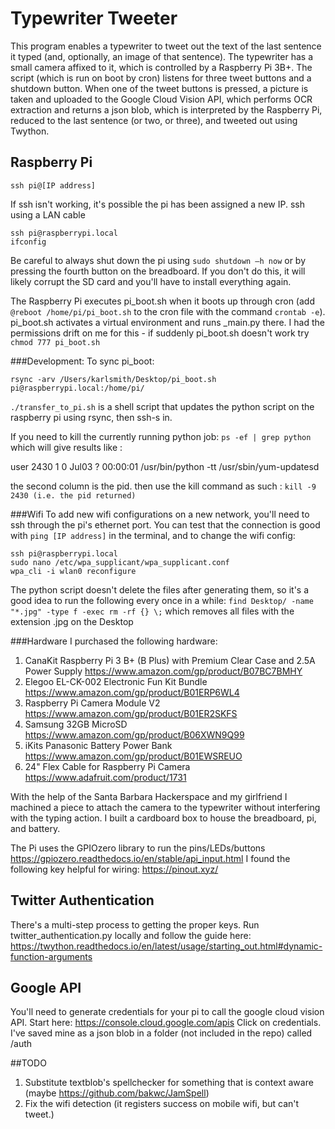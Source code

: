 # Typewriter Tweeter #
This program enables a typewriter to tweet out the text of the last sentence it typed 
(and, optionally, an image of that sentence). The typewriter has a small camera affixed to it, which 
is controlled by a Raspberry Pi 3B+. The script (which is run on boot by cron) listens for three tweet buttons
and a shutdown button. When one of the tweet buttons is pressed, a picture is taken and uploaded to the 
Google Cloud Vision API, which performs OCR extraction and returns a json blob, which is interpreted by the
Raspberry Pi, reduced to the last sentence (or two, or three), and tweeted out using Twython.

## Raspberry Pi ##
```
ssh pi@[IP address]
```
If ssh isn't working, it's possible the pi has been assigned a new IP. ssh using a LAN cable
```
ssh pi@raspberrypi.local
ifconfig
```

Be careful to always shut down the pi using ```sudo shutdown –h now``` or by pressing 
the fourth button on the breadboard. 
If you don't do this, it will likely
corrupt the SD card and you'll have to install everything again. 

The Raspberry Pi executes pi_boot.sh when it boots up through cron (add ```@reboot /home/pi/pi_boot.sh``` 
to the cron file with the command ```crontab -e```). pi_boot.sh activates a virtual environment and 
runs _main.py there.
I had the permissions drift on me for this - if suddenly pi_boot.sh doesn't work try ```chmod 777 pi_boot.sh```

###Development:
To sync pi_boot:
```
rsync -arv /Users/karlsmith/Desktop/pi_boot.sh pi@raspberrypi.local:/home/pi/
```
```./transfer_to_pi.sh``` is a shell script that updates the python script on the raspberry pi using rsync, then ssh-s in.

If you need to kill the currently running python job:
```ps -ef | grep python```
which will give results like :

user      2430     1  0 Jul03 ?        00:00:01 /usr/bin/python -tt /usr/sbin/yum-updatesd

the second column is the pid. then use the kill command as such :
```kill -9 2430 (i.e. the pid returned)```

###Wifi
To add new wifi configurations on a new network, you'll need to ssh through the 
pi's ethernet port. You can test that the connection is good with ```ping [IP address]``` in the terminal,
and to change the wifi config:
```
ssh pi@raspberrypi.local
sudo nano /etc/wpa_supplicant/wpa_supplicant.conf
wpa_cli -i wlan0 reconfigure
```

The python script doesn't delete the files after generating them, so it's a good idea to run the following every once in a while:
```find Desktop/ -name "*.jpg" -type f -exec rm -rf {} \;```
which removes all files with the extension .jpg on the Desktop

###Hardware
I purchased the following hardware:
1) CanaKit Raspberry Pi 3 B+ (B Plus) with Premium Clear Case and 2.5A Power Supply https://www.amazon.com/gp/product/B07BC7BMHY
2) Elegoo EL-CK-002 Electronic Fun Kit Bundle https://www.amazon.com/gp/product/B01ERP6WL4
3) Raspberry Pi Camera Module V2 https://www.amazon.com/gp/product/B01ER2SKFS
4) Samsung 32GB MicroSD https://www.amazon.com/gp/product/B06XWN9Q99
5) iKits Panasonic Battery Power Bank https://www.amazon.com/gp/product/B01EWSREUO
6) 24" Flex Cable for Raspberry Pi Camera https://www.adafruit.com/product/1731

With the help of the Santa Barbara Hackerspace and my girlfriend I 
machined a piece to attach the camera to the typewriter without 
interfering with the typing action. I built a cardboard box to house the breadboard, pi, and battery.  

The Pi uses the GPIOzero library to run the pins/LEDs/buttons
https://gpiozero.readthedocs.io/en/stable/api_input.html
I found the following key helpful for wiring: https://pinout.xyz/ 

## Twitter Authentication ##
There's a multi-step process to getting the proper keys. Run twitter_authentication.py locally and follow the guide here:
https://twython.readthedocs.io/en/latest/usage/starting_out.html#dynamic-function-arguments

## Google API ##
You'll need to generate credentials for your pi to call the google cloud vision API. 
Start here: https://console.cloud.google.com/apis
Click on credentials. I've saved mine as a json blob in a folder (not included in the repo) called /auth

##TODO
1) Substitute textblob's spellchecker for something that is context aware (maybe https://github.com/bakwc/JamSpell)
2) Fix the wifi detection (it registers success on mobile wifi, but can't tweet.)